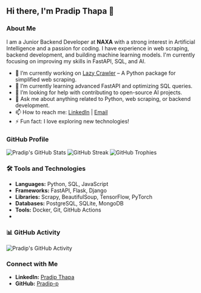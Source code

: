## Hi there, I'm Pradip Thapa 👋

### About Me

I am a Junior Backend Developer at **NAXA** with a strong interest in Artificial Intelligence and a passion for coding. I have experience in web scraping, backend development, and building machine learning models. I'm currently focusing on improving my skills in FastAPI, SQL, and AI.

- 🔭 I’m currently working on [Lazy Crawler](https://github.com/Pradip-p/lazy-py-crawler) – A Python package for simplified web scraping.
- 🌱 I’m currently learning advanced FastAPI and optimizing SQL queries.
- 🤔 I’m looking for help with contributing to open-source AI projects.
- 💬 Ask me about anything related to Python, web scraping, or backend development.
- 📫 How to reach me: [LinkedIn](https://www.linkedin.com/in/thapa-pradip/) | [Email](mailto:pingpradip456@gmail.com)
- ⚡ Fun fact: I love exploring new technologies!

### GitHub Profile

![Pradip's GitHub Stats](https://github-readme-stats.vercel.app/api?username=Pradip-p&show_icons=true&theme=radical)
![GitHub Streak](https://github-readme-streak-stats.herokuapp.com/?user=Pradip-p&theme=radical)
![GitHub Trophies](https://github-profile-trophy.vercel.app/?username=Pradip-p&theme=radical)

### 🛠️ Tools and Technologies

- **Languages:** Python, SQL, JavaScript
- **Frameworks:** FastAPI, Flask, Django
- **Libraries:** Scrapy, BeautifulSoup, TensorFlow, PyTorch
- **Databases:** PostgreSQL, SQLite, MongoDB
- **Tools:** Docker, Git, GitHub Actions
- 
### 📊 GitHub Activity

![Pradip's GitHub Activity](https://github-readme-activity-graph.vercel.app/graph?username=Pradip-p&theme=radical)

### Connect with Me

- **LinkedIn:** [Pradip Thapa](https://www.linkedin.com/in/thapa-pradip/)
- **GitHub:** [Pradip-p](https://github.com/Pradip-p)

